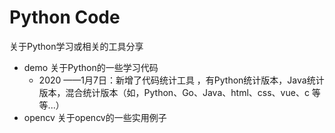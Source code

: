﻿# Python Code
关于Python学习或相关的工具分享
* demo
  关于Python的一些学习代码
  * 2020 ——1月7日：新增了代码统计工具 ，有Python统计版本，Java统计版本，混合统计版本（如，Python、Go、Java、html、css、vue、c 等等...）
* opencv
关于opencv的一些实用例子
